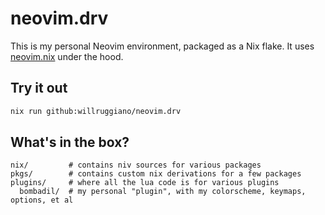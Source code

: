 # neovim.drv

This is my personal Neovim environment, packaged as a Nix flake.
It uses [neovim.nix] under the hood.

## Try it out

```bash
nix run github:willruggiano/neovim.drv
```

## What's in the box?

```
nix/         # contains niv sources for various packages
pkgs/        # contains custom nix derivations for a few packages
plugins/     # where all the lua code is for various plugins
  bombadil/  # my personal "plugin", with my colorscheme, keymaps, options, et al
```

[neovim.nix]: https://github.com/willruggiano/neovim.nix

